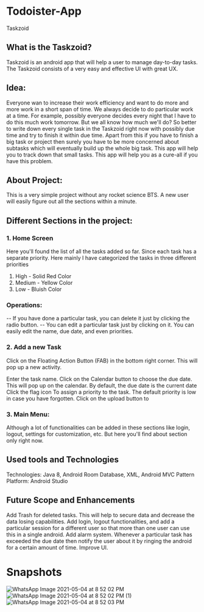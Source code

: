 # Todoister-App
Taskzoid


## What is the Taskzoid?
Taskzoid is an android app that will help a user to manage day-to-day tasks. The Taskzoid consists of a very easy and effective UI with great UX.


## Idea:
Everyone wan to increase their work efficiency and want to do more and more work in a short span of time. We always decide to do particular work at a time. For example, possibly everyone decides every night that I have to do this much work tomorrow. But we all know how much we'll do? So better to write down every single task in the Taskzoid right now with possibly due time and try to finish it within due time.
Apart from this if you have to finish a big task or project then surely you have to be more concerned about subtasks which will eventually build up the whole big task. This app will help you to track down that small tasks.
This app will help you as a cure-all if you have this problem.

## About Project:
This is a very simple project without any rocket science BTS. A new user will easily figure out all the sections within a minute.

## Different Sections in the project:
### 1. Home Screen
Here you'll found the list of all the tasks added so far. Since each task has a separate priority.
Here mainly I have categorized the tasks in three different priorities
1. High - Solid Red Color
2. Medium - Yellow Color
3. Low - Bluish Color

### Operations:
-- If you have done a particular task, you can delete it just by clicking the radio button.
-- You can edit a particular task just by clicking on it. You can easily edit the name, due date, and even priorities.

### 2. Add a new Task

Click on the Floating Action Button (FAB) in the bottom right corner. This will pop up a new activity.

Enter the task name.
Click on the Calendar button to choose the due date. This will pop up on the calendar.
By default, the due date is the current date
Click the flag icon To assign a priority to the task. The default priority is low in case you have forgotten.
Click on the upload button to 

### 3. Main Menu:
Although a lot of functionalities can be added in these sections like login, logout, settings for customization, etc. But here you'll find about section only right now.

## Used tools and Technologies
Technologies: Java 8, Android Room Database, XML, Android MVC Pattern
Platform: Android Studio

## Future Scope and Enhancements
Add Trash for deleted tasks. This will help to secure data and decrease the data losing capabilities.
Add login, logout functionalities, and add a particular session for a different user so that more than one user can use this in a single android.
Add alarm system. Whenever a particular task has exceeded the due date then notify the user about it by ringing the android for a certain amount of time.
Improve UI.


# Snapshots

![WhatsApp Image 2021-05-04 at 8 52 02 PM](https://user-images.githubusercontent.com/58872658/117035407-e73d1c80-ad21-11eb-9b39-f704fe486176.jpeg)
![WhatsApp Image 2021-05-04 at 8 52 02 PM (1)](https://user-images.githubusercontent.com/58872658/117035414-ead0a380-ad21-11eb-80ce-5d2beafd587d.jpeg)
![WhatsApp Image 2021-05-04 at 8 52 03 PM](https://user-images.githubusercontent.com/58872658/117035420-ec9a6700-ad21-11eb-9454-7b9b961522c7.jpeg)


